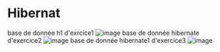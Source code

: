 # Hibernat

base de donnée h1 d'exrcice1 
![image](https://github.com/karimaZr/Hibernate/assets/128175856/ec3f06bc-24b9-4be4-8b36-236485df4276)
base de donnée hibernate d'exercice2
![image](https://github.com/karimaZr/Hibernate/assets/128175856/c8391199-74db-4e82-a06a-1cccda7f5d8e)
base de donnée hibernate1 d'exercice3
![image](https://github.com/karimaZr/Hibernate/assets/128175856/4800df4f-d434-448b-895d-729caa023d24)
